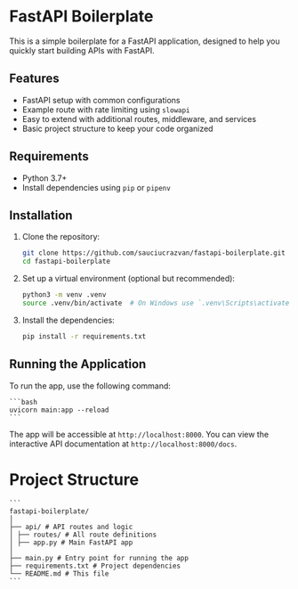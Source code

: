 # FastAPI Boilerplate

This is a simple boilerplate for a FastAPI application, designed to help you quickly start building APIs with FastAPI.

## Features

- FastAPI setup with common configurations
- Example route with rate limiting using `slowapi`
- Easy to extend with additional routes, middleware, and services
- Basic project structure to keep your code organized

## Requirements

- Python 3.7+
- Install dependencies using `pip` or `pipenv`

## Installation

1. Clone the repository:
   ```bash
   git clone https://github.com/sauciucrazvan/fastapi-boilerplate.git
   cd fastapi-boilerplate
   ```
2. Set up a virtual environment (optional but recommended):

   ```bash
   python3 -m venv .venv
   source .venv/bin/activate  # On Windows use `.venv\Scripts\activate`
   ```

3. Install the dependencies:

   ```bash
   pip install -r requirements.txt
   ```

## Running the Application

To run the app, use the following command:

    ```bash
    uvicorn main:app --reload
    ```

The app will be accessible at `http://localhost:8000`. You can view the interactive API documentation at `http://localhost:8000/docs`.

# Project Structure

    ```
    fastapi-boilerplate/
    │
    ├── api/ # API routes and logic
    │ ├── routes/ # All route definitions
    │ ├── app.py # Main FastAPI app
    │
    ├── main.py # Entry point for running the app
    ├── requirements.txt # Project dependencies
    └── README.md # This file
    ```
